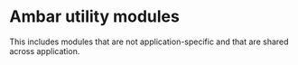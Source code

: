 # Ambar utility modules

This includes modules that are not application-specific and that are shared across application.
